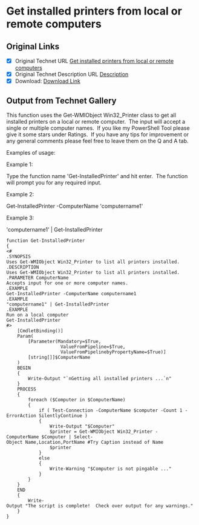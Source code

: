 # Get installed printers from local or remote computers

## Original Links

- [x] Original Technet URL [Get installed printers from local or remote computers](https://gallery.technet.microsoft.com/Get-installed-printers-8937f77b)
- [x] Original Technet Description URL [Description](https://gallery.technet.microsoft.com/Get-installed-printers-8937f77b/description)
- [x] Download: [Download Link](Download\Get-InstalledPrinter.ps1)

## Output from Technet Gallery

This function uses the Get-WMIObject Win32\_Printer class to get all installed printers on a local or remote computer.  The input will accept a single or multiple computer names.  If you like my PowerShell Tool please give it some stars under Ratings.   If you have any tips for improvement or any general comments please feel free to leave them on the Q and A tab.

Examples of usage:

Example 1:

Type the function name 'Get-InstalledPrinter' and hit enter.  The function will prompt you for any required input.

Example 2:

Get-InstalledPrinter -ComputerName 'computername1'

Example 3:

'computername1' | Get-InstalledPrinter

```
function Get-InstalledPrinter
{
<#
.SYNOPSIS
Uses Get-WMIObject Win32_Printer to list all printers installed.
.DESCRIPTION
Uses Get-WMIObject Win32_Printer to list all printers installed.
.PARAMETER ComputerName
Accepts input for one or more computer names.
.EXAMPLE
Get-InstalledPrinter -ComputerName computername1
.EXAMPLE
"computername1" | Get-InstalledPrinter
.EXAMPLE
Run on a local computer
Get-InstalledPrinter
#>
    [CmdletBinding()]
    Param(
        [Parameter(Mandatory=$True,
                    ValueFromPipeline=$True,
                    ValueFromPipelinebyPropertyName=$True)]
        [string[]]$ComputerName
    )
    BEGIN
    {
        Write-Output "`nGetting all installed printers ...`n"
    }
    PROCESS
    {
        foreach ($Computer in $ComputerName)
        {
            if ( Test-Connection -ComputerName $computer -Count 1 -ErrorAction SilentlyContinue )
            {
                Write-Output "$Computer"
                $printer = Get-WMIObject Win32_Printer -ComputerName $Computer | Select-Object Name,Location,PortName #Try Caption instead of Name
                $printer
            }
            else
            {
                Write-Warning "$Computer is not pingable ..."
            }
        }
    }
    END
    {
        Write-Output "The script is complete!  Check over output for any warnings."
    }
}
```

